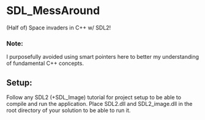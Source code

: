 # SDL_MessAround
(Half of) Space invaders in C++ w/ SDL2!

### Note:
I purposefully avoided using smart pointers here to better my understanding of fundamental C++ concepts.

## Setup:
Follow any SDL2 (+SDL_Image) tutorial for project setup to be able to compile and run the application. 
Place SDL2.dll and SDL2_image.dll in the root directory of your solution to be able to run it.
